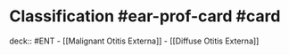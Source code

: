 # Classification #ear-prof-card #card
deck:: #ENT
	- [[Malignant Otitis Externa]]
	- [[Diffuse Otitis Externa]]